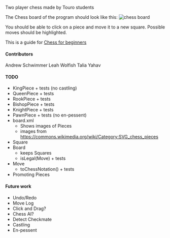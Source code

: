 Two player chess made by Touro students

The Chess board of the program should look like this:
![chess board](https://cutechess.com/cutechess.png)

You should be able to click on a piece and move it to a new square. 
Possible moves should be highlighted.

This is a guide for [Chess for beginners](https://www.wikihow.com/Play-Chess-for-Beginners)

#### Contributors

Andrew Schwimmer
Leah Wolfish
Talia Yahav
#### TODO
- KingPiece + tests (no castling)
- QueenPiece + tests
- RookPiece + tests
- BishopPiece + tests
- KnightPiece + tests
- PawnPiece + tests (no en-pessent)
- board.xml
  - Shows images of Pieces
  - images from https://commons.wikimedia.org/wiki/Category:SVG_chess_pieces
- Square
- Board
  - keeps Squares
  - isLegal(Move) + tests
- Move
  - toChessNotation() + tests
- Promoting Pieces
  
#### Future work
- Undo/Redo
- Move Log
- Click and Drag?
- Chess AI?
- Detect Checkmate
- Castling 
- En-pessent
  
